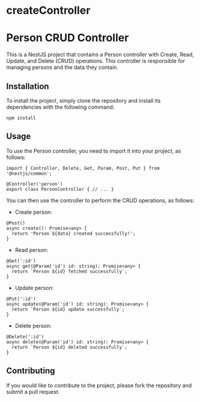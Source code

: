 # createController
# Person CRUD Controller

This is a NestJS project that contains a Person controller with Create, Read, Update, and Delete (CRUD) operations. This controller is responsible for managing persons and the data they contain.

## Installation

To install the project, simply clone the repository and install its dependencies with the following command:

```
npm install
```

## Usage

To use the Person controller, you need to import it into your project, as follows:

```
import { Controller, Delete, Get, Param, Post, Put } from '@nestjs/common';

@Controller('person')
export class PersonController { // ... }
```

You can then use the controller to perform the CRUD operations, as follows:

* Create person:

```
@Post()
async create(): Promise<any> {
  return 'Person ${data} created successfully!';
}
```

* Read person:

```
@Get(':id')
async get(@Param('id') id: string): Promise<any> {
  return `Person ${id} fetched successfully`;
}
```

* Update person:

```
@Put(':id')
async update(@Param('id') id: string): Promise<any> {
  return `Person ${id} update successfully`;
}
```

* Delete person:

```
@Delete(':id')
async delete(@Param('id') id: string): Promise<any> {
  return `Person ${id} deleted successfully`;
}
```

## Contributing

If you would like to contribute to the project, please fork the repository and submit a pull request.
